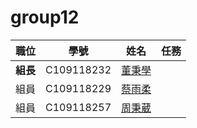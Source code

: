 # group12

| 職位 | 學號 | 姓名 | 任務 |
| :---: | :---: | :---: | :---: |
| **組長** | C109118232 | [董秉學](#) |
| 組員 | C109118229 | [蔡雨柔](#) |
| 組員 | C109118257 | [周秉葳](#) |

